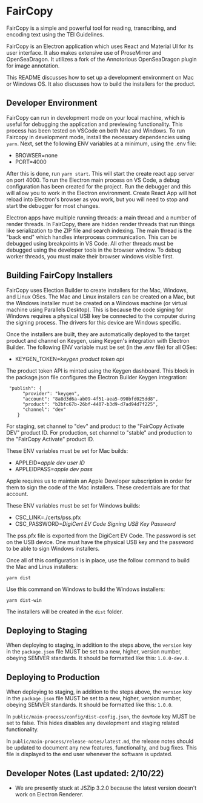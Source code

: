 FairCopy
====

FairCopy is a simple and powerful tool for reading, transcribing, and encoding text using the TEI Guidelines.

FairCopy is an Electron application which uses React and Material UI for its user interface. It also makes extensive use of ProseMirror and OpenSeaDragon. It utilizes a fork of the Annotorious OpenSeaDragon plugin for image annotation.

This README discusses how to set up a development environment on Mac or Windows OS. It also discusses how to build the installers for the product.

Developer Environment
-----------

FairCopy can run in development mode on your local machine, which is useful for debugging the application and previewing functionality. This process has been tested on VSCode on both Mac and Windows. To run Faircopy in development mode, install the necessary dependencies using `yarn`. Next, set the following ENV variables at a minimum, using the .env file:

* BROWSER=none
* PORT=4000 

After this is done, run `yarn start`. This will start the create react app server on port 4000. To run the Electron main process on VS Code, a debug configuration has been created for the project. Run the debugger and this will allow you to work in the Electron environment. Create React App will hot reload into Electron's browser as you work, but you will need to stop and start the debugger for most changes.

Electron apps have multiple running threads: a main thread and a number of render threads. In FairCopy, there are hidden render threads that run things like serialization to the ZIP file and search indexing. The main thread is the "back end" which handles interprocess communication. This can be debugged using breakpoints in VS Code. All other threads must be debugged using the developer tools in the browser window. To debug worker threads, you must make their browser windows visible first.


Building FairCopy Installers
----------

FairCopy uses Election Builder to create installers for the Mac, Windows, and Linux OSes. The Mac and Linux installers can be created on a Mac, but the Windows installer must be created on a Windows machine (or virtual machine using Parallels Desktop). This is because the code signing for Windows requires a physical USB key be connected to the computer during the signing process. The drivers for this device are Windows specific.

Once the installers are built, they are automatically deployed to the target product and channel on Keygen, using Keygen's integration with Electron Builder. The following ENV variable must be set (in the .env file) for all OSes:

* KEYGEN_TOKEN=*keygen product token api*

The product token API is minted using the Keygen dashboard. This block in the package.json file configures the Electron Builder Keygen integration:

```
 "publish": {
      "provider": "keygen",
      "account": "8a8d3d6a-ab09-4f51-aea5-090bfd025dd8",
      "product": "b2bfc67b-26bf-4407-b3d9-d7ad94d7f225",
      "channel": "dev"
    }
```

For staging, set channel to "dev" and product to the "FairCopy Activate DEV" product ID. For production, set channel to "stable" and production to the "FairCopy Activate" product ID. 

These ENV variables must be set for Mac builds:

* APPLEID=*apple dev user ID*
* APPLEIDPASS=*apple dev pass*

Apple requires us to maintain an Apple Developer subscription in order for them to sign the code of the Mac installers. These credentials are for that account.

These ENV variables must be set for Windows builds:

* CSC_LINK=./certs/pss.pfx
* CSC_PASSWORD=*DigiCert EV Code Signing USB Key Password*

The pss.pfx file is exported from the DigiCert EV Code. The password is set on the USB device. One must have the physical USB key and the password to be able to sign Windows installers.

Once all of this configuration is in place, use the follow command to build the Mac and Linus installers:

`yarn dist`

Use this command on Windows to build the Windows installers:

`yarn dist-win`

The installers will be created in the `dist` folder.

Deploying to Staging
------

When deploying to staging, in addition to the steps above, the `version` key in the `package.json` file MUST be set to a new, higher, version number, obeying SEMVER standards. It should be formatted like this: `1.0.0-dev.0`.

Deploying to Production
------

When deploying to staging, in addition to the steps above, the `version` key in the `package.json` file MUST be set to a new, higher, version number, obeying SEMVER standards. It should be formatted like this: `1.0.0`.

In `public/main-process/config/dist-config.json`, the `devMode` key MUST be set to false. This hides disables any development and staging related functionality. 

In `public/main-process/release-notes/latest.md`, the release notes should be updated to document any new features, functionality, and bug fixes. This file is displayed to the end user whenever the software is updated.

Developer Notes (Last updated: 2/10/22)
-----
* We are presently stuck at JSZip 3.2.0 because the latest version doesn't work on Electron Renderer. 
